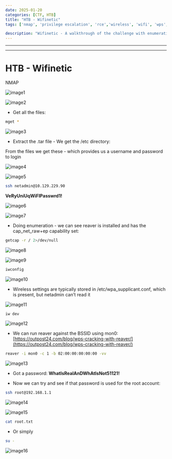 ```yaml
---
date: 2025-01-20
categories: [CTF, HTB]
title: "HTB - Wifinetic"
tags: ['nmap', 'privilege escalation', 'rce','wireless', 'wifi', 'wps', 'reaver']

description: "Wifinetic - A walkthrough of the challenge with enumeration, exploitation and privilege escalation steps."
---
```


---
---

# HTB - Wifinetic

NMAP

![image1](../resources/ce8446500e1f4547acd22cf85aed2fbd.png)


![image2](../resources/6ff6375347cd4e4682ac2f9f0dc49315.png)

- Get all the files:

```bash
mget *

```

![image3](../resources/5d8968e1beaf47e28211651c4a95d07a.png)

- Extract the .tar file - We get the /etc directory:

From the files we get these - which provides us a username and password to login


![image4](../resources/51ed7e9897e140a8940d0565de9c2024.png)


![image5](../resources/a4b8698506c74fa69f5c7e38cfe70af5.png)

```bash
ssh netadmin@10.129.229.90

```
**VeRyUniUqWiFIPasswrd1!**


![image6](../resources/0c646704891147a5aa4bd3917c184df9.png)


![image7](../resources/569a7bee5ff5431a9eaa9c2f60ee511e.png)

- Doing enumeration - we can see reaver is installed and has the cap_net_raw+ep capability set:
  
```bash
getcap -r / 2>/dev/null

```

![image8](../resources/0819691ac03641d486ddcd855914f838.png)


![image9](../resources/0ca1525dd7e64678a8279c1815dd1e8f.png)

```bash
iwconfig

```

![image10](../resources/3cf2308dcf1e45a79738409937b622ee.png)

- Wireless settings are typically stored in /etc/wpa_supplicant.conf, which is present, but netadmin can’t read it

![image11](../resources/7c15bd8a3ee64381a4327eb3e9e35e64.png)

```bash
iw dev

```

![image12](../resources/2227093ffb7646ecbff81424bc40888f.png)

- We can run reaver against the BSSID using mon0:
[https://outpost24.com/blog/wps-cracking-with-reaver/](https://outpost24.com/blog/wps-cracking-with-reaver/)

```bash
reaver -i mon0 -c 1 -b 02:00:00:00:00:00 -vv

```

![image13](../resources/c074960bf8cf49eab143ed5842afcb63.png)

- Got a password:
**WhatIsRealAnDWhAtIsNot51121!**

- Now we can try and see if that password is used for the root account:
  
```bash
ssh root@192.168.1.1

```

![image14](../resources/2b9deebae1eb404db05df91e5522e823.png)


![image15](../resources/30928906434842d2a768cedd09327c5d.png)

```bash
cat root.txt

```
- Or simply
  
```bash
su -
```

![image16](../resources/620d647e240d40bc999b4ff959ccb6a6.png)

